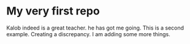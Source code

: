 # My very first repo
Kalob indeed is a great teacher. he has got me going.
This is a second example.
Creating a discrepancy.
I am adding some more things.
